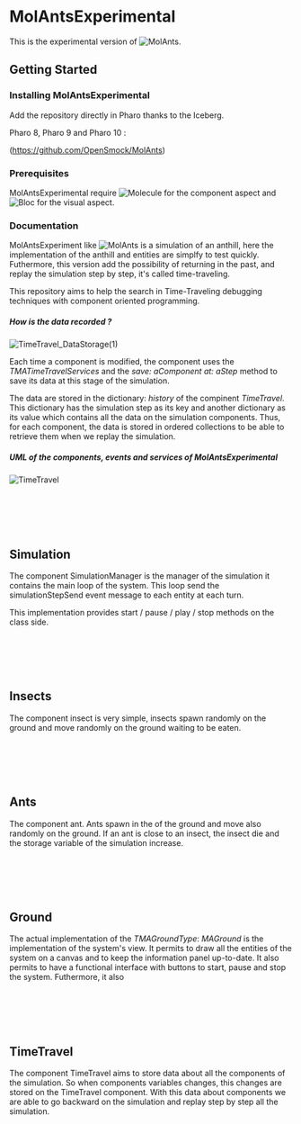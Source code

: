# MolAntsExperimental

This is the experimental version of ![MolAnts](https://github.com/Samuel29590/MolAnts).

## Getting Started

### Installing MolAntsExperimental

Add the repository directly in Pharo thanks to the Iceberg.

Pharo 8, Pharo 9 and Pharo 10 : 

(https://github.com/OpenSmock/MolAnts)

### Prerequisites

MolAntsExperimental require ![Molecule](https://github.com/OpenSmock/Molecule) for the component aspect and ![Bloc](https://github.com/pharo-graphics/Bloc) for the visual aspect.

### Documentation

MolAntsExperiment like ![MolAnts](https://github.com/Samuel29590/MolAnts) is a simulation of an anthill, here the implementation of the anthill and entities are simplfy to test quickly. Futhermore, this version add the possibility of returning in the past, and replay the simulation step by step, it's called time-traveling.

This repository aims to help the search in Time-Traveling debugging techniques with component oriented programming.

##### How is the data recorded ?

![TimeTravel_DataStorage(1)](https://user-images.githubusercontent.com/64481702/174839782-0dd43b24-a752-485a-a16b-4c45b7f3ba0c.png)

Each time a component is modified, the component uses the *TMATimeTravelServices* and the *save: aComponent at: aStep* method to save its data at this stage of the simulation.

The data are stored in the dictionary: *history* of the compinent *TimeTravel*. This dictionary has the simulation step as its key and another dictionary as its value which contains all the data on the simulation components. Thus, for each component, the data is stored in ordered collections to be able to retrieve them when we replay the simulation.

##### UML of the components, events and services of MolAntsExperimental

![TimeTravel](https://user-images.githubusercontent.com/64481702/174041805-89c3dc86-ed19-4990-b42a-bb5d27483647.png)

<br><br><br><br>

## Simulation

The component SimulationManager is the manager of the simulation it contains the main loop of the system. This loop send the simulationStepSend event message to each entity at each turn.

This implementation provides start / pause / play / stop methods on the class side.

<br><br><br><br>

## Insects

The component insect is very simple, insects spawn randomly on the ground and move randomly on the ground waiting to be eaten.

<br><br><br><br>

## Ants

The component ant. Ants spawn in the of the ground and move also randomly on the ground. If an ant is close to an insect, the insect die and the storage variable of the simulation increase.

<br><br><br><br>

## Ground

The actual implementation of the *TMAGroundType*: *MAGround* is the implementation of the system's view. It permits to draw all the entities of the system on a canvas and to keep the information panel up-to-date. It also permits to have a functional interface with buttons to start, pause and stop the system.
Futhermore, it also 

<br><br><br><br>

## TimeTravel

The component TimeTravel aims to store data about all the components of the simulation. So when components variables changes, this changes are stored on the TimeTravel component.
With this data about components we are able to go backward on the simulation and replay step by step all the simulation.
